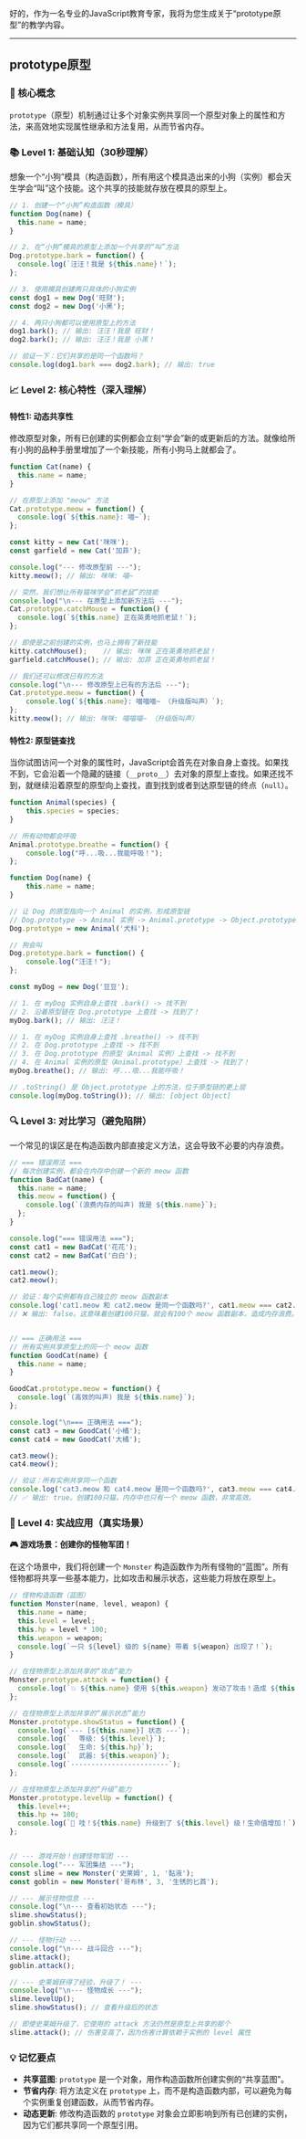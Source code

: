 好的，作为一名专业的JavaScript教育专家，我将为您生成关于“prototype原型”的教学内容。

---

## prototype原型

### 🎯 核心概念
`prototype`（原型）机制通过让多个对象实例共享同一个原型对象上的属性和方法，来高效地实现属性继承和方法复用，从而节省内存。

### 📚 Level 1: 基础认知（30秒理解）
想象一个“小狗”模具（构造函数），所有用这个模具造出来的小狗（实例）都会天生学会“叫”这个技能。这个共享的技能就存放在模具的原型上。

```javascript
// 1. 创建一个“小狗”构造函数（模具）
function Dog(name) {
  this.name = name;
}

// 2. 在“小狗”模具的原型上添加一个共享的“叫”方法
Dog.prototype.bark = function() {
  console.log(`汪汪！我是 ${this.name}！`);
};

// 3. 使用模具创建两只具体的小狗实例
const dog1 = new Dog('旺财');
const dog2 = new Dog('小黑');

// 4. 两只小狗都可以使用原型上的方法
dog1.bark(); // 输出: 汪汪！我是 旺财！
dog2.bark(); // 输出: 汪汪！我是 小黑！

// 验证一下：它们共享的是同一个函数吗？
console.log(dog1.bark === dog2.bark); // 输出: true
```

### 📈 Level 2: 核心特性（深入理解）

#### 特性1: 动态共享性
修改原型对象，所有已创建的实例都会立刻“学会”新的或更新后的方法。就像给所有小狗的品种手册里增加了一个新技能，所有小狗马上就都会了。

```javascript
function Cat(name) {
  this.name = name;
}

// 在原型上添加 "meow" 方法
Cat.prototype.meow = function() {
  console.log(`${this.name}: 喵~`);
};

const kitty = new Cat('咪咪');
const garfield = new Cat('加菲');

console.log("--- 修改原型前 ---");
kitty.meow(); // 输出: 咪咪: 喵~

// 突然，我们想让所有猫咪学会“抓老鼠”的技能
console.log("\n--- 在原型上添加新方法后 ---");
Cat.prototype.catchMouse = function() {
  console.log(`${this.name} 正在英勇地抓老鼠！`);
};

// 即使是之前创建的实例，也马上拥有了新技能
kitty.catchMouse();    // 输出: 咪咪 正在英勇地抓老鼠！
garfield.catchMouse(); // 输出: 加菲 正在英勇地抓老鼠！

// 我们还可以修改已有的方法
console.log("\n--- 修改原型上已有的方法后 ---");
Cat.prototype.meow = function() {
    console.log(`${this.name}: 喵喵喵~ （升级版叫声）`);
};
kitty.meow(); // 输出: 咪咪: 喵喵喵~ （升级版叫声）
```

#### 特性2: 原型链查找
当你试图访问一个对象的属性时，JavaScript会首先在对象自身上查找。如果找不到，它会沿着一个隐藏的链接（`__proto__`）去对象的原型上查找。如果还找不到，就继续沿着原型的原型向上查找，直到找到或者到达原型链的终点（`null`）。

```javascript
function Animal(species) {
    this.species = species;
}

// 所有动物都会呼吸
Animal.prototype.breathe = function() {
    console.log("呼...吸...我能呼吸！");
};

function Dog(name) {
    this.name = name;
}

// 让 Dog 的原型指向一个 Animal 的实例，形成原型链
// Dog.prototype -> Animal 实例 -> Animal.prototype -> Object.prototype -> null
Dog.prototype = new Animal('犬科');

// 狗会叫
Dog.prototype.bark = function() {
    console.log("汪汪！");
};

const myDog = new Dog('豆豆');

// 1. 在 myDog 实例自身上查找 .bark() -> 找不到
// 2. 沿着原型链在 Dog.prototype 上查找 -> 找到了！
myDog.bark(); // 输出: 汪汪！

// 1. 在 myDog 实例自身上查找 .breathe() -> 找不到
// 2. 在 Dog.prototype 上查找 -> 找不到
// 3. 在 Dog.prototype 的原型（Animal 实例）上查找 -> 找不到
// 4. 在 Animal 实例的原型（Animal.prototype）上查找 -> 找到了！
myDog.breathe(); // 输出: 呼...吸...我能呼吸！

// .toString() 是 Object.prototype 上的方法，位于原型链的更上层
console.log(myDog.toString()); // 输出: [object Object]
```

### 🔍 Level 3: 对比学习（避免陷阱）
一个常见的误区是在构造函数内部直接定义方法，这会导致不必要的内存浪费。

```javascript
// === 错误用法 ===
// 每次创建实例，都会在内存中创建一个新的 meow 函数
function BadCat(name) {
  this.name = name;
  this.meow = function() {
    console.log(`(浪费内存的叫声) 我是 ${this.name}`);
  };
}

console.log("=== 错误用法 ===");
const cat1 = new BadCat('花花');
const cat2 = new BadCat('白白');

cat1.meow();
cat2.meow();

// 验证：每个实例都有自己独立的 meow 函数副本
console.log('cat1.meow 和 cat2.meow 是同一个函数吗?', cat1.meow === cat2.meow);
// ❌ 输出: false。这意味着创建100只猫，就会有100个 meow 函数副本，造成内存浪费。


// === 正确用法 ===
// 所有实例共享原型上的同一个 meow 函数
function GoodCat(name) {
  this.name = name;
}

GoodCat.prototype.meow = function() {
  console.log(`(高效的叫声) 我是 ${this.name}`);
};

console.log("\n=== 正确用法 ===");
const cat3 = new GoodCat('小橘');
const cat4 = new GoodCat('大橘');

cat3.meow();
cat4.meow();

// 验证：所有实例共享同一个函数
console.log('cat3.meow 和 cat4.meow 是同一个函数吗?', cat3.meow === cat4.meow);
// ✅ 输出: true。创建100只猫，内存中也只有一个 meow 函数，非常高效。
```

### 🚀 Level 4: 实战应用（真实场景）
**🎮 游戏场景：创建你的怪物军团！**

在这个场景中，我们将创建一个 `Monster` 构造函数作为所有怪物的“蓝图”。所有怪物都将共享一些基本能力，比如攻击和展示状态，这些能力将放在原型上。

```javascript
// 怪物构造函数（蓝图）
function Monster(name, level, weapon) {
  this.name = name;
  this.level = level;
  this.hp = level * 100;
  this.weapon = weapon;
  console.log(`一只 ${level} 级的 ${name} 带着 ${weapon} 出现了！`);
}

// 在怪物原型上添加共享的“攻击”能力
Monster.prototype.attack = function() {
  console.log(`💥 ${this.name} 使用 ${this.weapon} 发动了攻击！造成 ${this.level * 5} 点伤害！`);
};

// 在怪物原型上添加共享的“展示状态”能力
Monster.prototype.showStatus = function() {
  console.log(`--- [${this.name}] 状态 ---`);
  console.log(`  等级: ${this.level}`);
  console.log(`  生命: ${this.hp}`);
  console.log(`  武器: ${this.weapon}`);
  console.log(`------------------------`);
};

// 在怪物原型上添加共享的“升级”能力
Monster.prototype.levelUp = function() {
  this.level++;
  this.hp += 100;
  console.log(`🎉 哇！${this.name} 升级到了 ${this.level} 级！生命值增加！`);
};


// --- 游戏开始！创建怪物军团 ---
console.log("--- 军团集结 ---");
const slime = new Monster('史莱姆', 1, '黏液');
const goblin = new Monster('哥布林', 3, '生锈的匕首');

// --- 展示怪物信息 ---
console.log("\n--- 查看初始状态 ---");
slime.showStatus();
goblin.showStatus();

// --- 怪物行动 ---
console.log("\n--- 战斗回合 ---");
slime.attack();
goblin.attack();

// --- 史莱姆获得了经验，升级了！ ---
console.log("\n--- 怪物成长 ---");
slime.levelUp();
slime.showStatus(); // 查看升级后的状态

// 即使史莱姆升级了，它使用的 attack 方法仍然是原型上共享的那个
slime.attack(); // 伤害变高了，因为伤害计算依赖于实例的 level 属性
```

### 💡 记忆要点
- **共享蓝图**: `prototype` 是一个对象，用作构造函数所创建实例的“共享蓝图”。
- **节省内存**: 将方法定义在 `prototype` 上，而不是构造函数内部，可以避免为每个实例重复创建函数，从而节省内存。
- **动态更新**: 修改构造函数的 `prototype` 对象会立即影响到所有已创建的实例，因为它们都共享同一个原型引用。

<!--
metadata:
  syntax: ["function", "new", "this"]
  pattern: ["constructor-pattern"]
  api: ["console.log", "Object.prototype"]
  concept: ["prototype", "constructor", "this-binding", "prototype-chain"]
  difficulty: intermediate
  dependencies: ["无"]
  related: []
-->